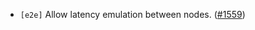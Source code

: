 - `[e2e]` Allow latency emulation between nodes.
  ([\#1559](https://github.com/cometbft/cometbft/pull/1559))